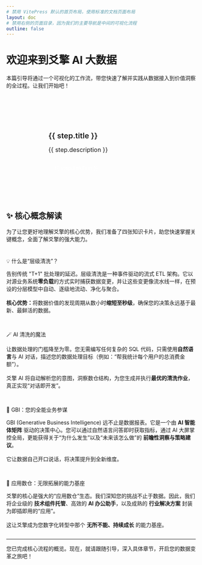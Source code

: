 ```yaml
---
# 禁用 VitePress 默认的首页布局，使用标准的文档页面布局
layout: doc
# 禁用右侧的页面目录，因为我们的主要导航是中间的可视化流程
outline: false
---
```


<script setup>
import { ref } from 'vue';

// 定义工作流的步骤数据
// 每个步骤包含：标题、描述、图标（SVG）、文档链接
const workflowSteps = ref([
    {
        title: '第一步：配置输入源',
        description: '万源归一，是数据价值的起点。爻擎支持无缝接入各类主流数据库与数据源，为后续处理提供稳定、可靠的数据输入。',
        icon: `<svg xmlns="http://www.w3.org/2000/svg" width="24" height="24" viewBox="0 0 24 24" fill="none" stroke="currentColor" stroke-width="2" stroke-linecap="round" stroke-linejoin="round"><path d="M20 17.58A5 5 0 0 0 18 8h-1.26A8 8 0 1 0 4 16.25"></path><line x1="8" y1="16" x2="8" y2="16"></line><line x1="8" y1="20" x2="8" y2="20"></line><line x1="12" y1="18" x2="12" y2="18"></line><line x1="12" y1="22" x2="12" y2="22"></line><line x1="16" y1="16" x2="16" y2="16"></line><line x1="16" y1="20" x2="16" y2="20"></line></svg>`,
        link: '/docs/专业模式/2数据源/数据源.html',
        linkText: '配置输入源'
    },
    {
        title: '第二步：创建数据接入',
        description: '选择您需要接入的业务表，并定义其接入方式。无论是简单的“一对一”映射，还是复杂的“大宽表”聚合或“分表合并”，都能轻松配置。',
        icon: `<svg xmlns="http://www.w3.org/2000/svg" width="24" height="24" viewBox="0 0 24 24" fill="none" stroke="currentColor" stroke-width="2" stroke-linecap="round" stroke-linejoin="round"><path d="M14 9.5L20 15.5L14 21.5"></path><path d="M4 4v7a4 4 0 0 0 4 4h12"></path></svg>`,
        link: '/docs/专业模式/4数据接入/数据接入.html',
        linkText: '学习数据接入'
    },
    {
        title: '第三步：定义数据清洗',
        description: '这是释放数据潜能的核心环节。您可以选择专业的“层级清洗”模式构建实时 ETL 链路，也可以通过与 AI 对话，让“AI 清洗”为您自动完成所有复杂逻辑。',
        icon: `<svg xmlns="http://www.w3.org/2000/svg" width="24" height="24" viewBox="0 0 24 24" fill="none" stroke="currentColor" stroke-width="2" stroke-linecap="round" stroke-linejoin="round"><path d="m12 3-1.912 5.813a2 2 0 0 1-1.275 1.275L3 12l5.813 1.912a2 2 0 0 1 1.275 1.275L12 21l1.912-5.813a2 2 0 0 1 1.275-1.275L21 12l-5.813-1.912a2 2 0 0 1-1.275-1.275L12 3Z"></path><path d="M5 3v4"></path><path d="M19 17v4"></path><path d="M3 5h4"></path><path d="M17 19h4"></path></svg>`,
        link: '/docs/专业模式/5数据清洗/数据清洗.html',
        linkText: '探索清洗方式'
    },
    {
        title: '第四步：编排数据输出',
        description: '将清洗、整合后的高价值数据，实时同步至爻擎结果数据仓库，为后续的分析与应用提供高性能的数据支撑。',
        icon: `<svg xmlns="http://www.w3.org/2000/svg" width="24" height="24" viewBox="0 0 24 24" fill="none" stroke="currentColor" stroke-width="2" stroke-linecap="round" stroke-linejoin="round"><path d="M12 22h6a2 2 0 0 0 2-2V7l-5-5H6a2 2 0 0 0-2 2v5"></path><path d="M14 2v4a2 2 0 0 0 2 2h4"></path><path d="M2 15.12V18a2 2 0 0 0 2 2h2"></path><path d="M5.6 12.58 2.42 15.76"></path><path d="M2 12.06V9a2 2 0 0 1 2-2h2"></path></svg>`,
        link: '/docs/专业模式/6数据输出/数据输出.html',
        linkText: '了解数据输出'
    },
    {
        title: '第五步：实现数据价值',
        description: '数据的终点是创造价值。通过“数仓 API”将数据能力赋能业务系统，或利用“GBI”进行前瞻性的业务洞察与智能问答，让数据真正成为增长引擎。',
        icon: `<svg xmlns="http://www.w3.org/2000/svg" width="24" height="24" viewBox="0 0 24 24" fill="none" stroke="currentColor" stroke-width="2" stroke-linecap="round" stroke-linejoin="round"><path d="M5 12s2.545-5 7-5c4.454 0 7 5 7 5s-2.546 5-7 5c-4.455 0-7-5-7-5z"></path><path d="M12 13a1 1 0 1 0 0-2 1 1 0 0 0 0 2z"></path><path d="M20.94 11A8.49 8.49 0 0 1 12 17.5a8.49 8.49 0 0 1-8.94-6.5"></path><path d="M3.06 13A8.49 8.49 0 0 1 12 6.5 8.49 8.49 0 0 1 20.94 11"></path></svg>`,
        link: '/docs/GBI 模式/1AI 问答/智能问答.html',
        linkText: '开始价值探索'
    }
]);
</script>

<!-- 这个 style 是 scoped，只对本组件内的模板有效 -->
<style scoped>
.workflow-container {
    position: relative;
    padding: 32px 0;
    margin: 48px 0;

    /* 定义主题颜色变量，自动适配 VitePress 的深色/浅色模式 */
    --w-brand-color: var(--vp-c-brand-1);
    --w-border-color: var(--vp-c-divider);
    --w-bg-color: var(--vp-c-bg-soft);
    --w-text-color-1: var(--vp-c-text-1);
    --w-text-color-2: var(--vp-c-text-2);
    --w-icon-color: var(--vp-c-brand-1);
}

/* 贯穿所有步骤的中心时间线 */
.workflow-container::before {
    content: '';
    position: absolute;
    top: 48px;
    bottom: 48px;
    /* (64px - 2px) / 2 */
    left: 31px;
    width: 2px;
    background-color: var(--w-border-color);
    transform: translateX(-50%);
}

.workflow-step {
    display: flex;
    position: relative;
    gap: 24px;
    margin-bottom: 24px;
}

.workflow-step:last-child {
    margin-bottom: 0;
}

.icon-container {
    position: relative;
    z-index: 1;
    flex-shrink: 0;
    display: flex;
    align-items: center;
    justify-content: center;
    width: 64px;
    height: 64px;
    border-radius: 50%;
    background-color: var(--w-bg-color);
    border: 2px solid var(--w-border-color);
    transition: all 0.3s ease;
}

/* 步骤图标的 SVG 样式 */
.icon-container :deep(svg) {
    width: 32px;
    height: 32px;
    color: var(--w-icon-color);
    transition: all 0.3s ease;
}

.content-card {
    background-color: var(--w-bg-color);
    border: 1px solid var(--w-border-color);
    border-radius: 12px;
    padding: 24px;
    flex-grow: 1;
    transition: all 0.3s ease;
    /* 初始位置 slighty down */
    transform: translateY(8px);
}

/* 鼠标悬停时的交互效果 */
.workflow-step:hover .icon-container {
    border-color: var(--w-brand-color);
    transform: scale(1.05);
}

.workflow-step:hover .icon-container :deep(svg) {
    transform: scale(1.1);
}

.workflow-step:hover .content-card {
    border-color: var(--w-brand-color);
    box-shadow: 0 8px 24px var(--vp-c-brand-soft);
}

.step-title {
    font-size: 1.25rem;
    font-weight: 600;
    color: var(--w-text-color-1);
    margin: 0 0 12px 0;
}

.step-description {
    font-size: 1rem;
    line-height: 1.7;
    color: var(--w-text-color-2);
    margin: 0 0 20px 0;
}

.step-link {
    display: inline-block;
    padding: 6px 16px;
    border-radius: 8px;
    background-color: var(--w-brand-color);
    color: #fff;
    font-weight: 500;
    text-decoration: none;
    transition: background-color 0.3s ease;
}

.step-link:hover {
    background-color: var(--vp-c-brand-soft);
}

/* 为知识卡片添加悬停动效 */
.knowledge-cards-container .tip.custom-block {
    transition: all 0.3s cubic-bezier(0.25, 0.8, 0.25, 1);
    border: 1px solid var(--vp-c-divider);
}

.knowledge-cards-container .tip.custom-block:hover {
    transform: translateY(-6px);
    box-shadow: var(--vp-shadow-3);
    border-color: var(--vp-c-brand-1);
}
</style>

# 欢迎来到爻擎 AI 大数据

本篇引导将通过一个可视化的工作流，带您快速了解并实践从数据接入到价值洞察的全过程。让我们开始吧！

<div class="workflow-container">
    <div v-for="(step, index) in workflowSteps" :key="index" class="workflow-step">
        <div class="icon-container" v-html="step.icon"></div>
        <div class="content-card">
            <h3 class="step-title">{{ step.title }}</h3>
            <p class="step-description">{{ step.description }}</p>
            <a :href="step.link" class="step-link">{{ step.linkText }}</a>
        </div>
    </div>
</div>

## ✨ 核心概念解读

为了让您更好地理解爻擎的核心优势，我们准备了四张知识卡片，助您快速掌握关键概念，全面了解爻擎的强大能力。

<!-- 使用一个容器包裹，方便应用悬停样式 -->
<div class="knowledge-cards-container">
    <div class="vp-doc" style="display: grid; grid-template-columns: repeat(auto-fit, minmax(300px, 1fr)); gap: 16px; margin-top: 24px;">
        <div class="tip custom-block">
            <p class="custom-block-title">💡 什么是“层级清洗”？</p>
            <p>
                告别传统 "T+1" 批处理的延迟。层级清洗是一种事件驱动的流式 ETL 架构。它以对源业务系统<b>零负载</b>的方式实时捕获数据变更，并让这些变更像流水线一样，在预设的分层模型中自动、逐级地流动、净化与聚合。
                <br><br>
                <b>核心优势：</b>将数据价值的发现周期从数小时<b>缩短至秒级</b>，确保您的决策永远基于最新、最鲜活的数据。
            </p>
        </div>
        <div class="tip custom-block">
            <p class="custom-block-title">🪄 AI 清洗的魔法</p>
            <p>
                让数据处理的门槛降至为零。您无需编写任何复杂的 SQL 代码，只需使用<b>自然语言</b>与 AI 对话，描述您的数据处理目标（例如：“帮我统计每个用户的总消费金额”）。
                <br><br>
                爻擎 AI 将自动解析您的意图，洞察数仓结构，为您生成并执行<b>最优的清洗作业</b>，真正实现“对话即开发”。
            </p>
        </div>
        <!-- GBI 知识卡片 -->
        <div class="tip custom-block">
            <p class="custom-block-title">🚀 GBI：您的全能业务参谋</p>
            <p>
                GBI (Generative Business Intelligence) 远不止是数据报表。它是一个由 <b>AI 智能体矩阵</b> 驱动的决策中心。您可以通过自然语言问答即时获取指标，通过 AI 大屏掌控全局，更能获得关于“为什么发生”以及“未来该怎么做”的 <b>前瞻性洞察与策略建议</b>。
                <br><br>
                它让数据自己开口说话，将决策提升到全新维度。
            </p>
        </div>
        <!-- 应用数仓知识卡片 -->
        <div class="tip custom-block">
            <p class="custom-block-title">🌌 应用数仓：无限拓展的能力基座</p>
            <p>
                爻擎的核心是强大的“应用数仓”生态。我们深知您的挑战不止于数据。因此，我们将企业级的 <b>技术组件托管</b>、高效的 <b>AI 办公助手</b>，以及成熟的 <b>行业解决方案</b> 封装为即插即用的“应用”。
                <br><br>
                这让爻擎成为您数字化转型中那个 <b>无所不能、持续成长</b> 的能力基座。
            </p>
        </div>
    </div>
</div>

---

您已完成核心流程的概览。现在，就请跟随引导，深入具体章节，开启您的数据变革之旅吧！


